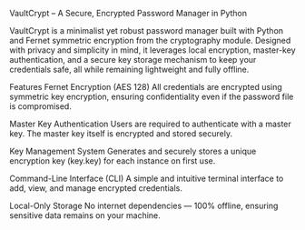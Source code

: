 VaultCrypt – A Secure, Encrypted Password Manager in Python

VaultCrypt is a minimalist yet robust password manager built with Python and Fernet symmetric encryption from the cryptography module. Designed with privacy and simplicity in mind, it leverages local encryption, master-key authentication, and a secure key storage mechanism to keep your credentials safe, all while remaining lightweight and fully offline.

Features
Fernet Encryption (AES 128)
All credentials are encrypted using symmetric key encryption, ensuring confidentiality even if the password file is compromised.

Master Key Authentication
Users are required to authenticate with a master key. The master key itself is encrypted and stored securely.

Key Management System
Generates and securely stores a unique encryption key (key.key) for each instance on first use.

Command-Line Interface (CLI)
A simple and intuitive terminal interface to add, view, and manage encrypted credentials.

Local-Only Storage
No internet dependencies — 100% offline, ensuring sensitive data remains on your machine.
